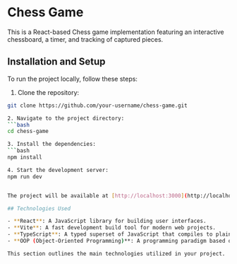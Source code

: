 # Chess Game

This is a React-based Chess game implementation featuring an interactive chessboard, a timer, and tracking of captured pieces.

## Installation and Setup

To run the project locally, follow these steps:

1. Clone the repository:

  ```bash
  git clone https://github.com/your-username/chess-game.git

2. Navigate to the project directory:
  ```bash
  cd chess-game

3. Install the dependencies:
  ```bash
  npm install

4. Start the development server:
  npm run dev


The project will be available at [http://localhost:3000](http://localhost:3000).

## Technologies Used

- **React**: A JavaScript library for building user interfaces.
- **Vite**: A fast development build tool for modern web projects.
- **TypeScript**: A typed superset of JavaScript that compiles to plain JavaScript.
- **OOP (Object-Oriented Programming)**: A programming paradigm based on the concept of objects, used to structure the game logic.

This section outlines the main technologies utilized in your project.